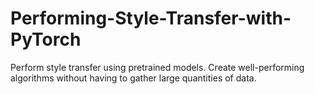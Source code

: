# Performing-Style-Transfer-with-PyTorch
Perform style transfer using pretrained models. Create well-performing algorithms without having to gather large quantities of data.

